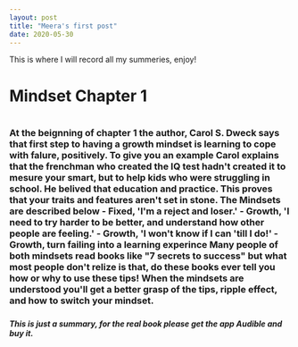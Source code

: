```yaml
---
layout: post
title: "Meera's first post"
date: 2020-05-30
---
```


This is where I will record all my summeries, enjoy!

<H1> Mindset Chapter 1 <H1>
 <h3> <p>At the beignning of chapter 1 the author, Carol S. Dweck
   says that first step to having a growth mindset is 
   learning to cope with falure, positively. To give you an example
   Carol explains that the frenchman who created the IQ test hadn't
   created it to mesure your smart, but to help kids who were struggling 
   in school. He belived that education and practice. This proves that
   your traits and features aren't set in stone. 
   The Mindsets are described below
   - Fixed, 'I'm a reject and loser.'
   - Growth, 'I need to try harder to be better, and understand how other 
     people are feeling.'
   - Growth, 'I won't know if I can 'till I do!'
   - Growth, turn failing into a learning experince
   Many people of both mindsets read books like "7 secrets to success" but
   what most people don't relize is that, do these books ever tell you how or
   why to use these tips! When the mindsets are understood you'll get a 
   better grasp of the tips, ripple effect, and how to switch your mindset.<h3> <p>
  <h5> This is just a summary, for the real book please get the app Audible and 
   buy it.<h5>

